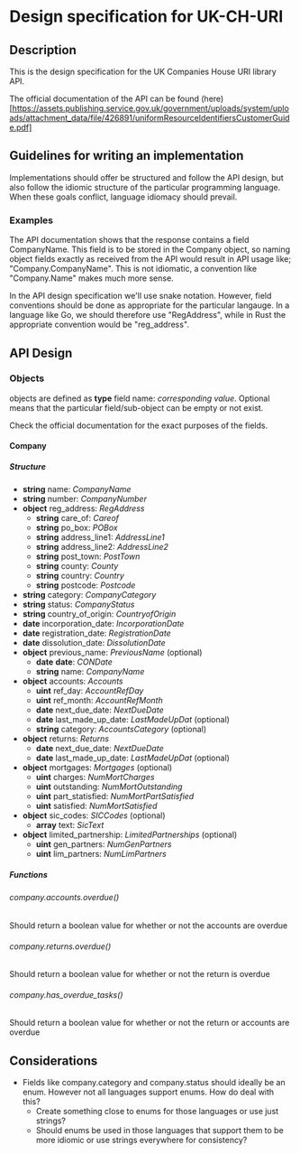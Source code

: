 # Design specification for UK-CH-URI

## Description

This is the design specification for the UK Companies House URI library API.

The official documentation of the API can be found (here)[https://assets.publishing.service.gov.uk/government/uploads/system/uploads/attachment_data/file/426891/uniformResourceIdentifiersCustomerGuide.pdf]

## Guidelines for writing an implementation
Implementations should offer be structured and follow the API design, but also follow the idiomic structure of the particular programming language. When these goals conflict, language idiomacy should prevail.

### Examples
The API documentation shows that the response contains a field CompanyName. This field is to be stored in the Company object, so naming object fields exactly as received from the API would result in API usage like; "Company.CompanyName". This is not idiomatic, a convention like "Company.Name" makes much more sense.

In the API design specification we'll use snake notation. However, field conventions should be done as appropriate for the particular langauge. In a language like Go, we should therefore use "RegAddress", while in Rust the appropriate convention would be "reg_address".

## API Design

### Objects
objects are defined as **type** field name: *corresponding value*.
Optional means that the particular field/sub-object can be empty or not exist.

Check the official documentation for the exact purposes of the fields.

#### Company
##### Structure
- **string** name: *CompanyName*
- **string** number: *CompanyNumber*
- **object** reg_address: *RegAddress*
    - **string** care_of: *Careof*
    - **string** po_box: *POBox*
    - **string** address_line1: *AddressLine1*
    - **string** address_line2: *AddressLine2*
    - **string** post_town: *PostTown*
    - **string** county: *County*
    - **string** country: *Country*
    - **string** postcode: *Postcode*
- **string** category: *CompanyCategory*
- **string** status: *CompanyStatus*
- **string** country_of_origin: *CountryofOrigin*
- **date** incorporation_date: *IncorporationDate*
- **date** registration_date: *RegistrationDate*
- **date** dissolution_date: *DissolutionDate*
- **object** previous_name: *PreviousName* (optional)
    - **date** **date**: *CONDate*
    - **string** name: *CompanyName*
- **object** accounts: *Accounts*
    - **uint** ref_day: *AccountRefDay*
    - **uint** ref_month: *AccountRefMonth*
    - **date** next_due_date: *NextDueDate*
    - **date** last_made_up_date: *LastMadeUpDat* (optional)
    - **string** category: *AccountsCategory* (optional)
- **object** returns: *Returns*
    - **date** next_due_date: *NextDueDate*
    - **date** last_made_up_date: *LastMadeUpDat* (optional)
- **object** mortgages: *Mortgages* (optional)
    - **uint** charges: *NumMortCharges*
    - **uint** outstanding: *NumMortOutstanding*
    - **uint** part_statisfied: *NumMortPartSatisfied*
    - **uint** satisfied: *NumMortSatisfied*
- **object** sic_codes: *SICCodes* (optional)
    - **array** text: *SicText*
- **object** limited_partnership: *LimitedPartnerships* (optional)
    - **uint** gen_partners: *NumGenPartners*
    - **uint** lim_partners: *NumLimPartners*

##### Functions

###### company.accounts.overdue()
Should return a boolean value for whether or not the accounts are overdue

###### company.returns.overdue()
Should return a boolean value for whether or not the return is overdue

###### company.has_overdue_tasks()
Should return a boolean value for whether or not the return or accounts are overdue

## Considerations
- Fields like company.category and company.status should ideally be an enum. However not all languages support enums. How do deal with this?
    - Create something close to enums for those languages or use just strings?
    - Should enums be used in those languages that support them to be more idiomic or use strings everywhere for consistency?